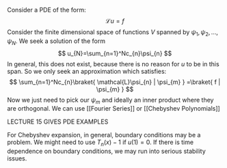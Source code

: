 Consider a PDE of the form:
$$
\mathcal{L}u=f
$$
Consider the finite dimensional space of functions $V$ spanned by $\psi_{1},\psi_{2},\dots,\psi_{N}$.
We seek a solution of the form 
$$
u_{N}=\sum_{n=1}^Nc_{n}\psi_{n}
$$
In general, this does not exist, because there is no reason for $u$ to be in this span. So we only seek an approximation which satisfies:
$$
\sum_{n=1}^Nc_{n}\braket{ \mathcal{L}\psi_{n} | \psi_{m} } =\braket{ f | \psi_{m} }
$$
Now we just need to pick our $\psi_{m}$ and ideally an inner product where they are orthogonal. 
We can use [[Fourier Series]] or [[Chebyshev Polynomials]]

LECTURE 15 GIVES PDE EXAMPLES

For Chebyshev expansion, in general, boundary conditions may be a problem. We might need to use $T_{n}(x)-1$ if $u(1)=0$. If there is time dependence on boundary conditions, we may run into serious stability issues.